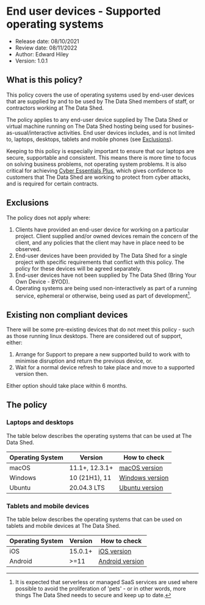 # End user devices - Supported operating systems

- Release date: 08/10/2021
- Review date: 08/11/2022
- Author: Edward Hiley
- Version: 1.0.1

## What is this policy?

This policy covers the use of operating systems used by end-user devices that
are supplied by and to be used by The Data Shed members of staff, or contractors
working at The Data Shed.

The policy applies to any end-user device supplied by The Data Shed or virtual
machine running on The Data Shed hosting being used for
busines-as-usual/interactive activities. End user devices includes, and is not
limited to, laptops, desktops, tablets and mobile phones (see
[Exclusions](#exclusions)).

Keeping to this policy is especially important to ensure that our laptops are
secure, supportable and consistent. This means there is more time to focus on
solving business problems, not operating system problems. It is also critical
for achieving
[Cyber Essentials Plus](https://www.ncsc.gov.uk/cyberessentials/overview), which
gives confidence to customers that The Data Shed are working to protect from
cyber attacks, and is required for certain contracts.

## Exclusions

The policy does not apply where:

1. Clients have provided an end-user device for working on a particular project.
   Client supplied and/or owned devices remain the concern of the client, and
   any policies that the client may have in place need to be observed.
1. End-user devices have been provided by The Data Shed for a single project
   with specific requirements that conflict with this policy. The policy for
   these devices will be agreed separately.
1. End-user devices have not been supplied by The Data Shed (Bring Your Own
   Device - BYOD).
1. Operating systems are being used non-interactively as part of a running
   service, ephemeral or otherwise, being used as part of development[^1].

[^1]:
    It is expected that serverless or managed SaaS services are used where
    possible to avoid the proliferation of 'pets' - or in other words, more
    things The Data Shed needs to secure and keep up to date.

## Existing non compliant devices

There will be some pre-existing devices that do not meet this policy - such as
those running linux desktops. There are considered out of support, either:

1. Arrange for Support to prepare a new supported build to work with to minimise
   disruption and return the previous device, or.
1. Wait for a normal device refresh to take place and move to a supported
   version then.

Either option should take place within 6 months.

## The policy

### Laptops and desktops

The table below describes the operating systems that can be used at The Data
Shed.

| Operating System | Version     | How to check                                                                                                                                                                         |
| ---------------- | ----------- | ------------------------------------------------------------------------------------------------------------------------------------------------------------------------------------ |
| macOS            | 11.1+, 12.3.1+ | [macOS version](https://support.apple.com/en-us/HT201260)                                                                                                                            |
| Windows          | 10 (21H1), 11 | [Windows version](https://support.microsoft.com/en-us/windows/which-version-of-windows-operating-system-am-i-running-628bec99-476a-2c13-5296-9dd081cdd808#WindowsVersion=Windows_10) |
| Ubuntu           | 20.04.3 LTS | [Ubuntu version](https://refspecs.linuxfoundation.org/LSB_3.0.0/LSB-PDA/LSB-PDA/lsbrelease.html)                                                                                     |

### Tablets and mobile devices

The table below describes the operating systems that can be used on tablets and
mobile devices at The Data Shed.

| Operating System | Version | How to check                                                                  |
| ---------------- | ------- | ----------------------------------------------------------------------------- |
| iOS              | 15.0.1+  | [iOS version](https://support.apple.com/en-gb/HT201685)                       |
| Android          | >=11    | [Android version](https://support.google.com/android/answer/7680439?hl=en-GB) |
